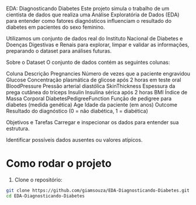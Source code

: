 EDA: Diagnosticando Diabetes
Este projeto simula o trabalho de um cientista de dados que realiza uma Análise Exploratória de Dados (EDA) para entender como fatores diagnósticos influenciam o resultado do diabetes em pacientes do sexo feminino.

Utilizamos um conjunto de dados real do Instituto Nacional de Diabetes e Doenças Digestivas e Renais para explorar, limpar e validar as informações, preparando o dataset para análises futuras.

Sobre o Dataset
O conjunto de dados contém as seguintes colunas:

Coluna	Descrição
Pregnancies	Número de vezes que a paciente engravidou
Glucose	Concentração plasmática de glicose após 2 horas em teste oral
BloodPressure	Pressão arterial diastólica
SkinThickness	Espessura da prega cutânea do tríceps
Insulin	Insulina sérica após 2 horas
BMI	Índice de Massa Corporal
DiabetesPedigreeFunction	Função de pedigree para diabetes (medida genética)
Age	Idade da paciente (em anos)
Outcome	Resultado do diagnóstico (0 = não diabética, 1 = diabética)

Objetivos e Tarefas
Carregar e inspecionar os dados para entender sua estrutura.

Identificar possíveis dados ausentes ou valores atípicos.

# Como rodar o projeto

1. Clone o repositório:
```bash
git clone https://github.com/giamsouza/EDA-Diagnosticando-Diabetes.git
cd EDA-Diagnosticando-Diabetes

